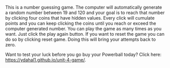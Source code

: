 This is a number guessing game. The computer will automatically generate a random number between 19 and 120 and your goal is to reach that number by clicking four coins that have hidden values. Every click will cumulate points and you can keep clicking the coins until you reach or exceed the computer generated number. You can play the game as many times as you want. Just click the play again button. If you want to reset the game you can do so by clicking reset game. Doing this will bring your attempts back to zero.


Want to test your luck before you go buy your Powerball today? Click here:  https://ydahal1.github.io/unit-4-game/.